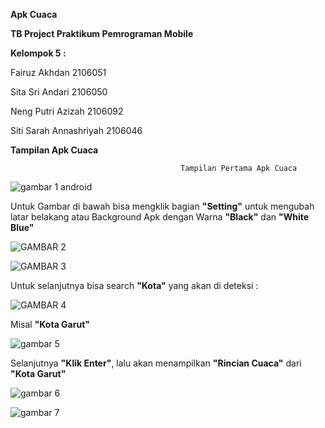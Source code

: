 **Apk Cuaca**

**TB Project Praktikum Pemrograman Mobile**

**Kelompok 5 :**

Fairuz Akhdan 2106051

Sita Sri Andari 2106050

Neng Putri Azizah 2106092

Siti Sarah Annashriyah 2106046


**Tampilan Apk Cuaca**



                                          Tampilan Pertama Apk Cuaca

![gambar 1 android](https://github.com/sitaaandariiii/Apk_Cuaca/assets/127017772/284f30f9-41fe-497b-9590-b821eadeaafd)

Untuk Gambar di bawah bisa mengklik bagian **"Setting"** untuk mengubah latar belakang atau Background Apk dengan Warna **"Black"** dan **"White Blue"**

![GAMBAR 2](https://github.com/sitaaandariiii/Apk_Cuaca/assets/127017772/e2db1456-1a61-4ed9-9622-8a4975fbb3b6)

![GAMBAR 3](https://github.com/sitaaandariiii/Apk_Cuaca/assets/127017772/3486e5e9-7686-46ed-b358-78bdebe61700)

Untuk selanjutnya bisa search **"Kota"** yang akan di deteksi :

![GAMBAR 4](https://github.com/sitaaandariiii/Apk_Cuaca/assets/127017772/edadc1fd-675f-4d73-bb3e-0eb07537bc75)

Misal **"Kota Garut"**

![gambar 5](https://github.com/sitaaandariiii/Apk_Cuaca/assets/127017772/7b05de8d-71c3-472a-a3d0-35ace20bda94)

Selanjutnya **"Klik Enter"**, lalu akan menampilkan **"Rincian Cuaca"** dari **"Kota Garut"**

![gambar 6](https://github.com/sitaaandariiii/Apk_Cuaca/assets/127017772/14ea71b3-c003-4b05-8346-ab6677636319)

![gambar 7](https://github.com/sitaaandariiii/Apk_Cuaca/assets/127017772/1b9fe11c-cfb8-4c47-8184-4e9acb208155)











